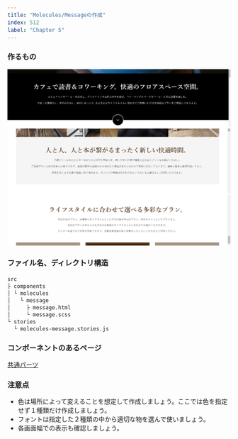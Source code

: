 ```yaml
---
title: "Molecules/Messageの作成"
index: 512
label: "Chapter 5"
---
```


### 作るもの

![molecules_message_1](./images/molecules_message_1.png)
![molecules_message_2](./images/molecules_message_2.png)
![molecules_message_3](./images/molecules_message_3.png)

### ファイル名、ディレクトリ構造

```
src
├ components
│ └ molecules
│   └ message
│     ├ message.html
│     └ message.scss
└ stories
  └ molecules-message.stories.js
```

### コンポーネントのあるページ

[共通パーツ](https://www.figma.com/file/itngQHR9R5RB7xwCXAKOde/?node-id=818%3A0)

### 注意点

- 色は場所によって変えることを想定して作成しましょう。ここでは色を指定せず１種類だけ作成しましょう。
- フォントは指定した２種類の中から適切な物を選んで使いましょう。
- 各画面幅での表示も確認しましょう。
